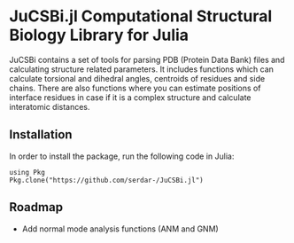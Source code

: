 # JuCSBi.jl Computational Structural Biology Library for Julia

JuCSBi contains a set of tools for parsing PDB (Protein Data Bank) files and calculating structure related parameters. It includes functions which can calculate torsional and dihedral angles, centroids of residues and side chains. There are also functions where you can estimate positions of interface residues in case if it is a complex structure and calculate interatomic distances.

## Installation

In order to install the package, run the following code in Julia:

```
using Pkg
Pkg.clone("https://github.com/serdar-/JuCSBi.jl")
```

## Roadmap 

- Add normal mode analysis functions (ANM and GNM)